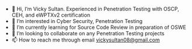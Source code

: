 - 👋 Hi, I’m Vicky Sultan. Experienced in Penetration Testing with OSCP, CEH, and eWPTXv2 certification
- 👀 I’m interested in Cyber Security, Penetration Testing
- 🌱 I’m currently learning for Source Code Review in preparation of OSWE
- 💞️ I’m looking to collaborate on any Penetration Testing projects
- 📫 How to reach me through email vickysultan08@gmail.com

<!---
cerohawke88/cerohawke88 is a ✨ special ✨ repository because its `README.md` (this file) appears on your GitHub profile.
You can click the Preview link to take a look at your changes.
--->
